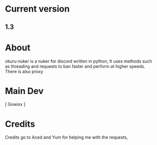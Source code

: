 # Current version
## 1.3


# About
okuru nuker is a nuker for discord written in python, It uses methods such as threading and requests to ban faster and perform at higher speeds.
There is also proxy 

# Main Dev
[ Gowixx ]

# Credits
Credits go to Aced and Yum for helping me with the requests, 
